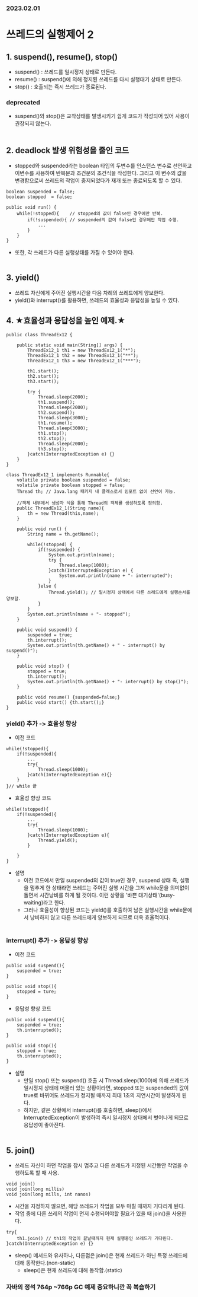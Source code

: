 ### 2023.02.01
# 쓰레드의 실행제어 2
## 1. suspend(), resume(), stop()
- suspend() : 쓰레드를 일시정지 상태로 만든다.
- resume() : suspend()에 의해 정지된 쓰레드를 다시 실행대기 상태로 만든다.
- stop() : 호출되는 즉시 쓰레드가 종료된다.
### deprecated
- suspend()와 stop()은 교착상태를 발생시키기 쉽게 코드가 작성되어 있어 사용이 권장되지 않는다.<br><br>
## 2. deadlock 발생 위험성을 줄인 코드
- stopped와 suspended라는 boolean 타입의 두변수를 인스턴스 변수로 선언하고 이변수를 사용하여 반복문과 조건문의 조건식을 작성한다. 그리고 이 변수의 값을 변경함으로써 쓰레드의 작업이 중지되었다가 재개 또는 종료되도록 할 수 있다.

```
boolean suspended = false;
boolean stopped  = false;

public void run() {
    while(!stopped){    // stopped의 값이 false인 경우에만 반복.
        if(!suspended){ // suspended의 값이 false인 경우에만 작업 수행.
            ...
        }
    }
}

```
- 또한, 각 쓰레드가 다른 실행상태를 가질 수 있어야 한다.<br><br>
## 3. yield()
- 쓰레드 자신에게 주어진 실행시간을 다음 차례의 쓰레드에게 양보한다.
- yield()와 interrupt()를 활용하면, 쓰레드의 효율성과 응답성을 높일 수 있다.
## 4. ★효율성과 응답성을 높인 예제.★
```
public class ThreadEx12 {

	public static void main(String[] args) {
		ThreadEx12_1 th1 = new ThreadEx12_1("*");
		ThreadEx12_1 th2 = new ThreadEx12_1("**");
		ThreadEx12_1 th3 = new ThreadEx12_1("***");
		
		th1.start();
		th2.start();
		th3.start();
		
		try {
			Thread.sleep(2000);
			th1.suspend();
			Thread.sleep(2000);
			th2.suspend();
			Thread.sleep(3000);
			th1.resume();
			Thread.sleep(3000);
			th1.stop();
			th2.stop();
			Thread.sleep(2000);
			th3.stop();
		}catch(InterruptedException e) {}
	}
}

class ThreadEx12_1 implements Runnable{
	volatile private boolean suspended = false;
	volatile private boolean stopped = false;
	Thread th; // Java.lang 패키지 내 클래스로서 임포트 없이 선언이 가능.
	
	//객체 내부에서 생성자 식을 통해 Thread의 객체를 생성하도록 정의함.
	public ThreadEx12_1(String name){
		th = new Thread(this,name);
	}
	
	public void run() {
		String name = th.getName();
		
		while(!stopped) {
			if(!suspended) {
				System.out.println(name);
				try {
					Thread.sleep(1000);
				}catch(InterruptedException e) {
					System.out.println(name + "- interrupted");
				}
			}else {
				Thread.yield(); // 일시정지 상태에서 다른 쓰레드에게 실행순서를 양보함.
			}
		}
		System.out.println(name + "- stopped");
	}
	
	public void suspend() {
		suspended = true;
		th.interrupt(); 
		System.out.println(th.getName() + " - interrupt() by suspend()");
	}
	
	public void stop() {
		stopped = true;
		th.interrupt();
		System.out.println(th.getName() + "- interrupt() by stop()");
	}
	
	public void resume() {suspended=false;}
	public void start() {th.start();}
}

```
### yield() 추가 -> 효율성 향상
- 이전 코드
```
while(!stopped){
    if(!suspended){
        ...
        try{
            Thread.sleep(1000);
        }catch(InterruptedException e){}
    }
}// while 끝
```
- 효율성 향상 코드
```
while(!stopped){
    if(!suspended){
        ...
        try{
            Thread.sleep(1000);
        }catch(InterruptedException e){
            Thread.yield();
        }

    }
}
```
- 설명
    - 이전 코드에서 만일 suspended의 값이 true인 경우, suspend 상태 즉, 실행을 멈추게 한 상태라면 쓰레드는 주어진 실행 시간을 그저 while문을 의미없이 돌면서 시간낭비를 하게 될 것이다. 이런 상황을 '바쁜 대기상태'(busy-waiting)라고 한다.
    - 그러나 효율성이 향상된 코드는 yield()를 호출하여 남은 실행시간을 while문에서 낭비하지 않고 다른 쓰레드에게 양보하게 되므로 더욱 효율적이다.<br><br>

### interrupt() 추가 -> 응답성 향상
- 이전 코드
```
public void suspend(){
    suspended = true;
}

public void stop(){
    stopped = ture;
}
```
- 응답성 향상 코드
```
public void suspend(){
    suspended = true;
    th.interrupted();
}

public void stop(){
    stopped = true;
    th.interrupted();
}
```
- 설명
    - 만일 stop() 또는 suspend() 호출 시 Thread.sleep(1000)에 의해 쓰레드가 일시정지 상태에 머물러 있는 상황이라면, stopped 또는 suspended의 값이 true로 바뀌어도 쓰레드가 정지될 때까지 최대 1초의 지연시간이 발생하게 된다.
    - 하지만, 같은 상황에서 interrupt()를 호출하면, sleep()에서 InterruptedException이 발생하여 즉시 일시정지 상태에서 벗어나게 되므로 응답성이 좋아진다.<br><br>
## 5. join()
- 쓰레드 자신이 하던 작업을 잠시 멈추고 다른 쓰레드가 지정된 시간동안 작업을 수행하도록 할 때 사용.
```
void join()
void join(long millis)
void join(long mills, int nanos)
```
- 시간을 지정하지 않으면, 해당 쓰레드가 작업을 모두 마칠 때까지 기다리게 된다.
- 작업 중에 다른 쓰레의 작업이 먼저 수행되어야할 필요가 있을 때 join()을 사용한다.
```
try{
    th1.join() // th1의 작업이 끝날때까지 현재 실행중인 쓰레드가 기다린다.
}catch(InterruptedException e) {}
```
- sleep() 메서드와 유사하나, 다른점은 join()은 현재 쓰레드가 아닌 특정 쓰레드에 대해 동작한다.(non-static)
    - sleep()은 현재 쓰레드에 대해 동작함.(static)
### 자바의 정석 764p ~766p GC 예제 중요하니깐 꼭 복습하기